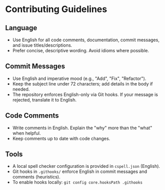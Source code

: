 # Contributing Guidelines

## Language
- Use English for all code comments, documentation, commit messages, and issue titles/descriptions.
- Prefer concise, descriptive wording. Avoid idioms where possible.

## Commit Messages
- Use English and imperative mood (e.g., "Add", "Fix", "Refactor").
- Keep the subject line under 72 characters; add details in the body if needed.
- The repository enforces English-only via Git hooks. If your message is rejected, translate it to English.

## Code Comments
- Write comments in English. Explain the "why" more than the "what" when helpful.
- Keep comments up to date with code changes.

## Tools
- A local spell checker configuration is provided in `cspell.json` (English).
- Git hooks in `.githooks/` enforce English in commit messages and comments (heuristics).
- To enable hooks locally: `git config core.hooksPath .githooks`

